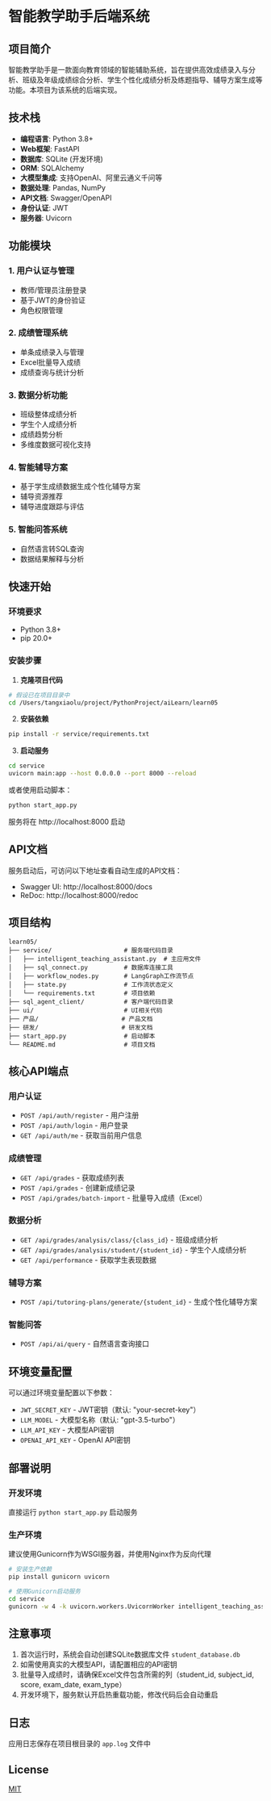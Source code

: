 # 智能教学助手后端系统

## 项目简介
智能教学助手是一款面向教育领域的智能辅助系统，旨在提供高效成绩录入与分析、班级及年级成绩综合分析、学生个性化成绩分析及练题指导、辅导方案生成等功能。本项目为该系统的后端实现。

## 技术栈
- **编程语言**: Python 3.8+
- **Web框架**: FastAPI
- **数据库**: SQLite (开发环境)
- **ORM**: SQLAlchemy
- **大模型集成**: 支持OpenAI、阿里云通义千问等
- **数据处理**: Pandas, NumPy
- **API文档**: Swagger/OpenAPI
- **身份认证**: JWT
- **服务器**: Uvicorn

## 功能模块

### 1. 用户认证与管理
- 教师/管理员注册登录
- 基于JWT的身份验证
- 角色权限管理

### 2. 成绩管理系统
- 单条成绩录入与管理
- Excel批量导入成绩
- 成绩查询与统计分析

### 3. 数据分析功能
- 班级整体成绩分析
- 学生个人成绩分析
- 成绩趋势分析
- 多维度数据可视化支持

### 4. 智能辅导方案
- 基于学生成绩数据生成个性化辅导方案
- 辅导资源推荐
- 辅导进度跟踪与评估

### 5. 智能问答系统
- 自然语言转SQL查询
- 数据结果解释与分析

## 快速开始

### 环境要求
- Python 3.8+
- pip 20.0+

### 安装步骤

1. **克隆项目代码**
```bash
# 假设已在项目目录中
cd /Users/tangxiaolu/project/PythonProject/aiLearn/learn05
```

2. **安装依赖**
```bash
pip install -r service/requirements.txt
```

3. **启动服务**
```bash
cd service
uvicorn main:app --host 0.0.0.0 --port 8000 --reload
```

或者使用启动脚本：
```bash
python start_app.py
```

服务将在 http://localhost:8000 启动

## API文档
服务启动后，可访问以下地址查看自动生成的API文档：

- Swagger UI: http://localhost:8000/docs
- ReDoc: http://localhost:8000/redoc

## 项目结构

```
learn05/
├── service/                    # 服务端代码目录
│   ├── intelligent_teaching_assistant.py  # 主应用文件
│   ├── sql_connect.py          # 数据库连接工具
│   ├── workflow_nodes.py       # LangGraph工作流节点
│   ├── state.py                # 工作流状态定义
│   └── requirements.txt        # 项目依赖
├── sql_agent_client/           # 客户端代码目录
├── ui/                         # UI相关代码
├── 产品/                       # 产品文档
├── 研发/                       # 研发文档
├── start_app.py                # 启动脚本
└── README.md                   # 项目文档
```

## 核心API端点

### 用户认证
- `POST /api/auth/register` - 用户注册
- `POST /api/auth/login` - 用户登录
- `GET /api/auth/me` - 获取当前用户信息

### 成绩管理
- `GET /api/grades` - 获取成绩列表
- `POST /api/grades` - 创建新成绩记录
- `POST /api/grades/batch-import` - 批量导入成绩（Excel）

### 数据分析
- `GET /api/grades/analysis/class/{class_id}` - 班级成绩分析
- `GET /api/grades/analysis/student/{student_id}` - 学生个人成绩分析
- `GET /api/performance` - 获取学生表现数据

### 辅导方案
- `POST /api/tutoring-plans/generate/{student_id}` - 生成个性化辅导方案

### 智能问答
- `POST /api/ai/query` - 自然语言查询接口

## 环境变量配置

可以通过环境变量配置以下参数：

- `JWT_SECRET_KEY` - JWT密钥（默认: "your-secret-key"）
- `LLM_MODEL` - 大模型名称（默认: "gpt-3.5-turbo"）
- `LLM_API_KEY` - 大模型API密钥
- `OPENAI_API_KEY` - OpenAI API密钥

## 部署说明

### 开发环境
直接运行 `python start_app.py` 启动服务

### 生产环境
建议使用Gunicorn作为WSGI服务器，并使用Nginx作为反向代理

```bash
# 安装生产依赖
pip install gunicorn uvicorn

# 使用Gunicorn启动服务
cd service
gunicorn -w 4 -k uvicorn.workers.UvicornWorker intelligent_teaching_assistant:app
```

## 注意事项

1. 首次运行时，系统会自动创建SQLite数据库文件 `student_database.db`
2. 如需使用真实的大模型API，请配置相应的API密钥
3. 批量导入成绩时，请确保Excel文件包含所需的列（student_id, subject_id, score, exam_date, exam_type）
4. 开发环境下，服务默认开启热重载功能，修改代码后会自动重启

## 日志
应用日志保存在项目根目录的 `app.log` 文件中

## License
[MIT](LICENSE)